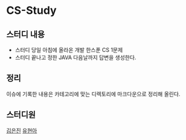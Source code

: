 # CS-Study

## 스터디 내용
- 스터디 당일 아침에 올라온 개발 한스푼 CS 1문제
- 스터디 끝나고 정한 JAVA 다음날까지 답변을 생성한다.

## 정리
이슈에 기록한 내용은 카테고리에 맞는 디렉토리에 마크다운으로 정리해 올린다.

## 스터디원
[김은진](https://github.com/2d3k)
[유현아](https://github.com/hyeonayou)
